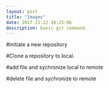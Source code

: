 ```yaml
---
layout: post
title: "Images"
date: 2017-11-22 16:25:06
description: basic git command.
---
```


#initiate a new repository

#Clone a repository to local.

#add file and sychronize local to remote

#delete file and sychronize to remote

